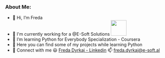### About Me:
- 👋 Hi, I’m Freda
- 🏦 I'm currently working for a @E-Soft Solutions
      <img src="https://e-soft.al/wp-content/uploads/2015/07/Logo.png" width="50">
- 🌱 I’m learning Python for Everybody Specialization - Coursera
- 📝 Here you can find some of my projects while learning Python
- 👯 Connect with me :smiley: [Freda Dyrkaj - Linkedin](https://www.linkedin.com/in/freda-dyrkaj-0028437a/)
📫 freda.dyrkaj@e-soft.al

